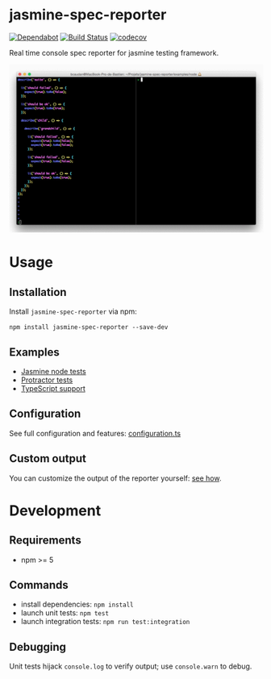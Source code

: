 # jasmine-spec-reporter

[![Dependabot](https://api.dependabot.com/badges/status?host=github&repo=bcaudan/jasmine-spec-reporter)](https://api.dependabot.com/badges/status?host=github&repo=bcaudan/jasmine-spec-reporter)
[![Build Status](https://travis-ci.org/bcaudan/jasmine-spec-reporter.svg?branch=master)](https://travis-ci.org/bcaudan/jasmine-spec-reporter)
[![codecov](https://codecov.io/gh/bcaudan/jasmine-spec-reporter/branch/master/graph/badge.svg)](https://codecov.io/gh/bcaudan/jasmine-spec-reporter)

Real time console spec reporter for jasmine testing framework.

![](screenshot.gif)

# Usage

## Installation

Install `jasmine-spec-reporter` via npm:

    npm install jasmine-spec-reporter --save-dev

## Examples

- [Jasmine node tests](examples/node)
- [Protractor tests](examples/protractor)
- [TypeScript support](examples/typescript)

## Configuration

See full configuration and features: [configuration.ts](src/configuration.ts)

## Custom output

You can customize the output of the reporter yourself: [see how](docs/customize-output.md).

# Development

## Requirements

- npm >= 5

## Commands

- install dependencies: `npm install`
- launch unit tests: `npm test`
- launch integration tests: `npm run test:integration`

## Debugging

Unit tests hijack `console.log` to verify output; use `console.warn` to debug.
